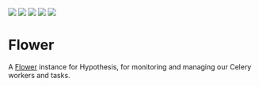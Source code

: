 <a href="https://github.com/hypothesis/flower/blob/main/.python-version"><img src="https://img.shields.io/badge/python-3.12-success"></a>
<a href="https://github.com/hypothesis/flower/blob/main/LICENSE"><img src="https://img.shields.io/badge/license-BSD--2--Clause-success"></a>
<a href="https://github.com/hypothesis/cookiecutters/tree/main/pyapp"><img src="https://img.shields.io/badge/cookiecutter-pyapp-success"></a>
<a href="https://black.readthedocs.io/en/stable/"><img src="https://img.shields.io/badge/code%20style-black-000000"></a>
<a href="https://github.com/hypothesis/flower/tree/main/docs"><img src="https://img.shields.io/badge/docs-✓-brightgreen"></a>

# Flower

A [Flower](https://flower.readthedocs.io/) instance for Hypothesis, for
monitoring and managing our Celery workers and tasks.
